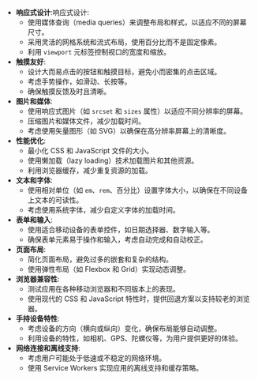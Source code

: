 - **响应式设计**:响应式设计:
    - 使用媒体查询（media queries）来调整布局和样式，以适应不同的屏幕尺寸。
    - 采用灵活的网格系统和流式布局，使用百分比而不是固定像素。
    - 利用 `viewport` 元标签控制视口的宽度和缩放。
- **触摸友好**:
    - 设计大而易点击的按钮和触摸目标，避免小而密集的点击区域。
    - 考虑手势操作，如滑动、长按等。
    - 确保触摸反馈及时且清晰。
- **图片和媒体**:
    - 使用响应式图片（如 `srcset` 和 `sizes` 属性）以适应不同分辨率的屏幕。
    - 压缩图片和媒体文件，减少加载时间。
    - 考虑使用矢量图形（如 SVG）以确保在高分辨率屏幕上的清晰度。
- **性能优化**:
    - 最小化 CSS 和 JavaScript 文件的大小。
    - 使用懒加载（lazy loading）技术加载图片和其他资源。
    - 利用浏览器缓存，减少重复资源的加载。
- **文本和字体**:
    - 使用相对单位（如 `em`、`rem`、百分比）设置字体大小，以确保在不同设备上文本的可读性。
    - 考虑使用系统字体，减少自定义字体的加载时间。
- **表单和输入**:
    - 使用适合移动设备的表单控件，如日期选择器、数字输入等。
    - 确保表单元素易于操作和输入，考虑自动完成和自动校正。
- **页面布局**:
    - 简化页面布局，避免过多的嵌套和复杂的结构。
    - 使用弹性布局（如 Flexbox 和 Grid）实现动态调整。
- **浏览器兼容性**:
    - 测试应用在各种移动浏览器和不同版本上的表现。
    - 使用现代的 CSS 和 JavaScript 特性时，提供回退方案以支持较老的浏览器。
- **手持设备特性**:
    - 考虑设备的方向（横向或纵向）变化，确保布局能够自动调整。
    - 利用设备的特性，如相机、GPS、陀螺仪等，为用户提供更好的体验。
- **网络连接和离线支持**:
    - 考虑用户可能处于低速或不稳定的网络环境。
    - 使用 Service Workers 实现应用的离线支持和缓存策略。